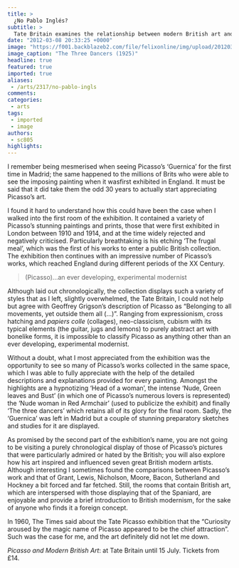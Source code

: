 ```yaml
---
title: >
  ¿No Pablo Inglés?
subtitle: >
  Tate Britain examines the relationship between modern British art and Picasso
date: "2012-03-08 20:33:25 +0000"
image: "https://f001.backblazeb2.com/file/felixonline/img/upload/201203082032-ams111-id_152.jpg"
image_caption: "The Three Dancers (1925)"
headline: true
featured: true
imported: true
aliases:
 - /arts/2317/no-pablo-ingls
comments:
categories:
 - arts
tags:
 - imported
 - image
authors:
 - sc805
highlights:
---
```


I remember being mesmerised when seeing Picasso’s ‘Guernica’ for the first time in Madrid; the same happened to the millions of Brits who were able to see the imposing painting when it wasfirst exhibited in England. It must be said that it did take them the odd 30 years to actually start appreciating Picasso’s art.

I found it hard to understand how this could have been the case when I walked into the first room of the exhibition. It contained a variety of Picasso’s stunning paintings and prints, those that were first exhibited in London between 1910 and 1914, and at the time widely rejected and negatively criticised. Particularly breathtaking is his etching ‘The frugal meal’, which was the first of his works to enter a public British collection. The exhibition then continues with an impressive number of Picasso’s works, which reached England during different periods of the XX Century.

> (Picasso)...an ever developing, experimental modernist

Although laid out chronologically, the collection displays such a variety of styles that as I left, slightly overwhelmed, the Tate Britain, I could not help but agree with Geoffrey Grigson’s description of Picasso as “Belonging to all movements, yet outside them all (…)”. Ranging from expressionism, cross hatching and _papiers colle_ (collages), neo-classicism, cubism with its typical elements (the guitar, jugs and lemons) to purely abstract art with bonelike forms, it is impossible to classify Picasso as anything other than an ever developing, experimental modernist.

Without a doubt, what I most appreciated from the exhibition was the opportunity to see so many of Picasso’s works collected in the same space, which I was able to fully appreciate with the help of the detailed descriptions and explanations provided for every painting. Amongst the highlights are a hypnotizing ‘Head of a woman’, the intense ‘Nude, Green leaves and Bust’ (in which one of Picasso’s numerous lovers is represented) the ‘Nude woman in Red Armchair’ (used to publicize the exhibit) and finally ‘The three dancers’ which retains all of its glory for the final room. Sadly, the ‘Guernica’ was left in Madrid but a couple of stunning preparatory sketches and studies for it are displayed.

As promised by the second part of the exhibition’s name, you are not going to be visiting a purely chronological display of those of Picasso’s pictures that were particularly admired or hated by the British; you will also explore how his art inspired and influenced seven great British modern artists. Although interesting I sometimes found the comparisons between Picasso’s work and that of Grant, Lewis, Nicholson, Moore, Bacon, Sutherland and Hockney a bit forced and far fetched. Still, the rooms that contain British art, which are interspersed with those displaying that of the Spaniard, are enjoyable and provide a brief introduction to British modernism, for the sake of anyone who finds it a foreign concept.

In 1960, The Times said about the Tate Picasso exhibition that the “Curiosity aroused by the magic name of Picasso appeared to be the chief attraction”. Such was the case for me, and the art definitely did not let me down.

_Picasso and Modern British Art_: at Tate Britain until 15 July. Tickets from £14.
